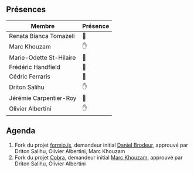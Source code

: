 ## Présences
<!---
Présent: &#x270B;
Absent: &#x1F464;
-->
Membre|Présence
-------|--------
Renata Bianca Tomazeli | &#x1F464;
Marc Khouzam |  &#x270B;
Marie-Odette St-Hilaire | &#x1F464;
Frédéric Handfield | &#x1F464;
Cédric Ferraris | &#x1F464;
Driton Salihu | &#x270B;
Jérémie Carpentier-Roy | &#x1F464;
Olivier Albertini | &#x270B;


## Agenda

1. Fork du projet [formio.js](https://github.com/VilledeMontreal/formio.js), demandeur initial [Daniel Brodeur](https://github.com/beltschatsar), approuvé par Driton Salihu, Olivier Albertini, Marc Khouzam
2. Fork du projet [Cobra](https://github.com/VilledeMontreal/cobra), demandeur initial [Marc Khouzam](https://github.com/marckhouzam), approuvé par Driton Salihu, Olivier Albertini